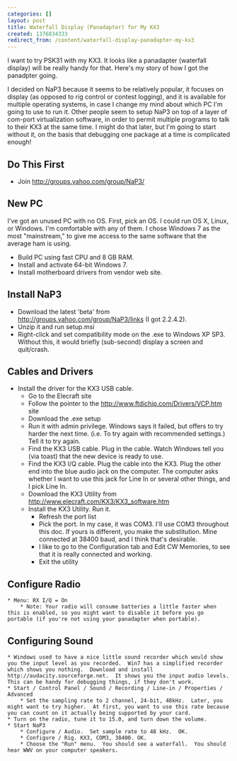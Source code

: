 ```yaml
---
categories: []
layout: post
title: Waterfall Display (Panadapter) for My KX3
created: 1376834333
redirect_from: /content/waterfall-display-panadapter-my-kx3
---
```

I want to try PSK31 with my KX3.  It looks like a panadapter (waterfall display) will be really handy for that.  Here's my story of how I got the panadpter going.

I decided on NaP3 because it seems to be relatively popular, it focuses on display (as opposed to rig control or contest logging), and it is available for multiple operating systems, in case I change my mind about which PC I'm going to use to run it.  Other people seem to setup NaP3 on top of a layer of com-port virtualization software, in order to permit multiple programs to talk to their KX3 at the same time.  I might do that later, but I'm going to start without it, on the basis that debugging one package at a time is complicated enough!

## Do This First

* Join http://groups.yahoo.com/group/NaP3/

## New PC 

I've got an unused PC with no OS.  First, pick an OS.  I could run OS X, Linux, or Windows.  I'm comfortable with any of them.  I chose Windows 7 as the most "mainstream," to give me access to the same software that the average ham is using.  

* Build PC using fast CPU and 8 GB RAM.
* Install and activate 64-bit Windows 7.
* Install motherboard drivers from vendor web site.

## Install NaP3

* Download the latest 'beta' from http://groups.yahoo.com/group/NaP3/links (I got 2.2.4.2).
* Unzip it and run setup.msi
* Right-click and set compatibility mode on the .exe to Windows XP SP3.  Without this, it would briefly (sub-second) display a screen and quit/crash.

## Cables and Drivers

* Install the driver for the KX3 USB cable.  
    * Go to the Elecraft site
    * Follow the pointer to the http://www.ftdichip.com/Drivers/VCP.htm site
    * Download the .exe setup
    * Run it with admin privilege.  Windows says it failed, but offers to try harder the next time.  (i.e. To try again with recommended settings.)  Tell it to try again.
    * Find the KX3 USB cable.  Plug in the cable.  Watch Windows tell you (via toast) that the new device is ready to use.
    * Find the KX3 I/Q cable.  Plug the cable into the KX3.  Plug the other end into the blue audio jack on the computer.  The computer asks whether I want to use this jack for Line In or several other things, and I pick Line In.
    * Download the KX3 Utility from http://www.elecraft.com/KX3/KX3_software.htm
    * Install the KX3 Utility.  Run it.
        * Refresh the port list
        * Pick the port.  In my case, it was COM3.  I'll use COM3 throughout this doc.  If yours is different, you make the substitution.  Mine connected at 38400 baud, and I think that's desirable.
        * I like to go to the Configuration tab and Edit CW Memories, to see that it is really connected and working.
        * Exit the utility

## Configure Radio
    * Menu: RX I/Q = On
        * Note: Your radio will consume batteries a little faster when this is enabled, so you might want to disable it before you go portable (if you're not using your panadapter when portable).
## Configuring Sound
    * Windows used to have a nice little sound recorder which would show you the input level as you recorded.  Win7 has a simplified recorder which shows you nothing.  Download and install http://audacity.sourceforge.net.  It shows you the input audio levels. This can be handy for debugging things, if they don't work.
    * Start / Control Panel / Sound / Recording / Line-in / Properties / Advanced
        * Set the sampling rate to 2 channel, 24-bit, 48kHz.  Later, you might want to try higher.  At first, you want to use this rate because you can count on it actually being supported by your card.
    * Turn on the radio, tune it to 15.0, and turn down the volume.
    * Start NaP3
        * Configure / Audio.  Set sample rate to 48 kHz.  OK.
        * Configure / Rig. KX3, COM3, 38400. OK.
        * Choose the "Run" menu.  You should see a waterfall.  You should hear WWV on your computer speakers.
